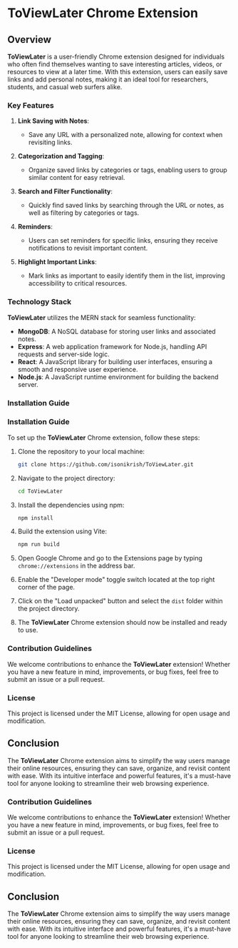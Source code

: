 
# ToViewLater Chrome Extension

## Overview

**ToViewLater** is a user-friendly Chrome extension designed for individuals who often find themselves wanting to save interesting articles, videos, or resources to view at a later time. With this extension, users can easily save links and add personal notes, making it an ideal tool for researchers, students, and casual web surfers alike. 

### Key Features

1. **Link Saving with Notes**: 
   - Save any URL with a personalized note, allowing for context when revisiting links.

2. **Categorization and Tagging**: 
   - Organize saved links by categories or tags, enabling users to group similar content for easy retrieval.

3. **Search and Filter Functionality**: 
   - Quickly find saved links by searching through the URL or notes, as well as filtering by categories or tags.

4. **Reminders**: 
   - Users can set reminders for specific links, ensuring they receive notifications to revisit important content.

5. **Highlight Important Links**: 
   - Mark links as important to easily identify them in the list, improving accessibility to critical resources.

### Technology Stack

**ToViewLater** utilizes the MERN stack for seamless functionality:

- **MongoDB**: A NoSQL database for storing user links and associated notes.
- **Express**: A web application framework for Node.js, handling API requests and server-side logic.
- **React**: A JavaScript library for building user interfaces, ensuring a smooth and responsive user experience.
- **Node.js**: A JavaScript runtime environment for building the backend server.

### Installation Guide

### Installation Guide

To set up the **ToViewLater** Chrome extension, follow these steps:

1. Clone the repository to your local machine:

   ```bash
   git clone https://github.com/isonikrish/ToViewLater.git
   ```

2. Navigate to the project directory:

   ```bash
   cd ToViewLater
   ```

3. Install the dependencies using npm:

   ```bash
   npm install
   ```

4. Build the extension using Vite:

   ```bash
   npm run build
   ```

5. Open Google Chrome and go to the Extensions page by typing `chrome://extensions` in the address bar.

6. Enable the "Developer mode" toggle switch located at the top right corner of the page.

7. Click on the "Load unpacked" button and select the `dist` folder within the project directory.

8. The **ToViewLater** Chrome extension should now be installed and ready to use.



### Contribution Guidelines

We welcome contributions to enhance the **ToViewLater** extension! Whether you have a new feature in mind, improvements, or bug fixes, feel free to submit an issue or a pull request.

### License

This project is licensed under the MIT License, allowing for open usage and modification.

## Conclusion

The **ToViewLater** Chrome extension aims to simplify the way users manage their online resources, ensuring they can save, organize, and revisit content with ease. With its intuitive interface and powerful features, it's a must-have tool for anyone looking to streamline their web browsing experience.

### Contribution Guidelines

We welcome contributions to enhance the **ToViewLater** extension! Whether you have a new feature in mind, improvements, or bug fixes, feel free to submit an issue or a pull request.

### License

This project is licensed under the MIT License, allowing for open usage and modification.

## Conclusion

The **ToViewLater** Chrome extension aims to simplify the way users manage their online resources, ensuring they can save, organize, and revisit content with ease. With its intuitive interface and powerful features, it's a must-have tool for anyone looking to streamline their web browsing experience.
